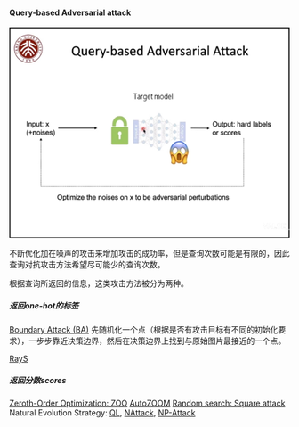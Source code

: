 #### Query-based Adversarial attack
![Query-based attack](./queryattack1.png "query-based attack")

不断优化加在噪声的攻击来增加攻击的成功率，但是查询次数可能是有限的，因此查询对抗攻击方法希望尽可能少的查询次数。

根据查询所返回的信息，这类攻击方法被分为两种。

##### 返回one-hot的标签
[Boundary Attack (BA)](https://arxiv.org/abs/1712.04248v2)
先随机化一个点（根据是否有攻击目标有不同的初始化要求），一步步靠近决策边界，然后在决策边界上找到与原始图片最接近的一个点。

[RayS](https://arxiv.org/abs/2006.12792)

##### 返回分数scores
[Zeroth-Order Optimization: ZOO](https://arxiv.org/abs/1708.03999v2)
[AutoZOOM](https://arxiv.org/abs/1805.11770v5)
[Random search: Square attack](https://arxiv.org/abs/1912.00049v3)
Natural Evolution Strategy: [QL](https://arxiv.org/abs/1804.08598v3), [NAttack](https://arxiv.org/abs/1905.00441v3), [NP-Attack](https://arxiv.org/abs/2009.11508v2)